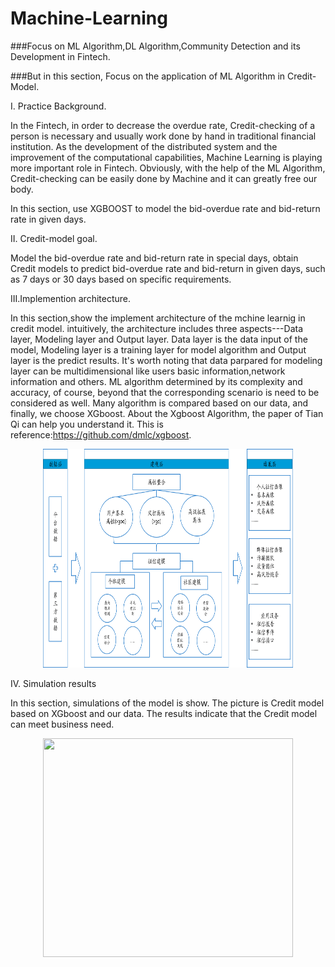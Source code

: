 # Machine-Learning
###Focus on ML Algorithm,DL Algorithm,Community Detection and its Development in Fintech.

###But in this section, Focus on the application of ML Algorithm in Credit-Model.

I. Practice Background.
   
   In the Fintech, in order to decrease the overdue rate, Credit-checking of a person is necessary and usually work done by hand in traditional financial institution. As the development of the distributed system and the improvement of the computational capabilities, Machine Learning is playing more important role in Fintech. Obviously, with the help of the ML Algorithm, Credit-checking can be easily done by Machine and it can greatly free our body.
   
   In this section, use XGBOOST to model the bid-overdue rate and bid-return rate in given days. 
  
II. Credit-model goal.

   Model the bid-overdue rate and bid-return rate in special days, obtain Credit models to predict bid-overdue rate and bid-return in given days, such as 7 days or 30 days based on specific requirements.
  
III.Implemention architecture.

   In this section,show the implement architecture of the mchine learnig in credit model. intuitively, the architecture includes three aspects---Data layer, Modeling layer and Output layer. Data layer is the data input of the model, Modeling layer is a training layer for model algorithm and Output layer is the predict results. It's worth noting that data parpared for modeling layer can be multidimensional like users basic information,network information and others. ML algorithm determined by its complexity and accuracy, of course, beyond that the corresponding scenario is need to be considered as well. Many algorithm is compared based on our data, and finally, we choose XGboost. About the Xgboost Algorithm, the paper of Tian Qi can help you understand it. This is reference:https://github.com/dmlc/xgboost.
   <div align=center><img width="400" height="350" src="https://github.com/JackerGao/Machine-Learning/blob/master/image/p1.png"/></div>

IV. Simulation results
   
   In this section, simulations of the model is show. The picture is Credit model based on XGboost and our data. The results indicate that the Credit model can meet business need.
   <div align=center><img width="400" height="350" src="https://github.com/JackerGao/Machine-Learning/blob/master/image/p2.png"/></div>




